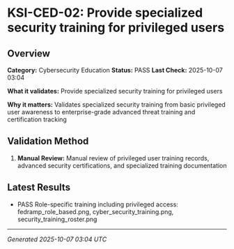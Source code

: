 # KSI-CED-02: Provide specialized security training for privileged users

## Overview

**Category:** Cybersecurity Education
**Status:** PASS
**Last Check:** 2025-10-07 03:04

**What it validates:** Provide specialized security training for privileged users

**Why it matters:** Validates specialized security training from basic privileged user awareness to enterprise-grade advanced threat training and certification tracking

## Validation Method

1. **Manual Review:** Manual review of privileged user training records, advanced security certifications, and specialized training documentation

## Latest Results

- PASS Role-specific training including privileged access: fedramp_role_based.png, cyber_security_training.png, security_training_roster.png

---
*Generated 2025-10-07 03:04 UTC*